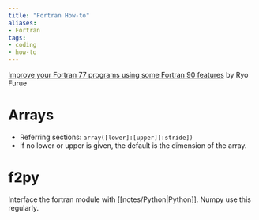 ```yaml
---
title: "Fortran How-to"
aliases:
- Fortran
tags:
- coding
- how-to
---
```


[Improve your Fortran 77 programs using some Fortran 90 features](http://iprc.soest.hawaii.edu/users/furue/improve-fortran.html) by Ryo Furue

# Arrays
- Referring sections: `array([lower]:[upper][:stride])`
- If no lower or upper is given, the default is the dimension of the array.

# f2py
Interface the fortran module with [[notes/Python|Python]]. Numpy use this regularly.